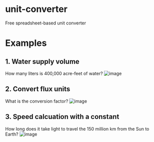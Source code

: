 # unit-converter
Free spreadsheet-based unit converter

# Examples
## 1. Water supply volume
How many liters is 400,000 acre-feet of water?
![image](https://user-images.githubusercontent.com/35272876/211879100-34c64d9f-06f5-416d-bf01-2115b84b204f.png)

## 2. Convert flux units
What is the conversion factor?
![image](https://user-images.githubusercontent.com/35272876/211879637-4031c89b-964e-466b-a867-adeb6cbd8e71.png)

## 3. Speed calcuation with a constant
How long does it take light to travel the 150 million km from the Sun to Earth?
![image](https://user-images.githubusercontent.com/35272876/211881719-a1e748e6-af6a-4099-816a-f31d90d681d8.png)


